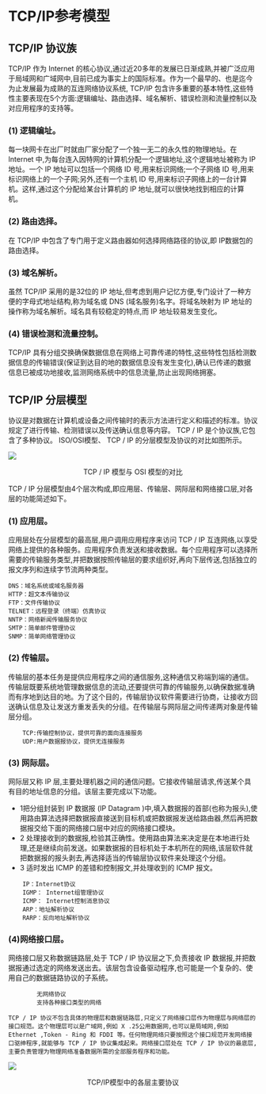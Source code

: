 # TCP/IP参考模型

## TCP/IP 协议族

TCP/IP 作为 Internet 的核心协议,通过近20多年的发展已日渐成熟,并被广泛应用于局域网和广域网中,目前已成为事实上的国际标准。作为一个最早的、也是迄今为止发展最为成熟的互连网络协议系统, TCP/IP 包含许多重要的基本特性,这些特性主要表现在5个方面:逻辑编址、路由选择、域名解析、错误检测和流量控制以及对应用程序的支持等。

### (1) 逻辑编址。

每一块网卡在出厂时就由厂家分配了一个独一无二的永久性的物理地址。在 Internet 中,为每台连入因特网的计算机分配一个逻辑地址,这个逻辑地址被称为 IP 地址。一个 IP 地址可以包括一个网络 ID 号,用来标识网络;一个子网络 ID 号,用来标识网络上的一个子网;另外,还有一个主机 ID 号,用来标识子网络上的一台计算机。这样,通过这个分配给某台计算机的 IP 地址,就可以很快地找到相应的计算机。

### (2) 路由选择。

在 TCP/IP 中包含了专门用于定义路由器如何选择网络路径的协议,即 IP数据包的路由选择。

### (3) 域名解析。

虽然 TCP/IP 采用的是32位的 IP 地址,但考虑到用户记忆方便,专门设计了一种方便的字母式地址结构,称为域名或 DNS (域名服务)名字。将域名映射为 IP 地址的操作称为域名解析。域名具有较稳定的特点,而 IP 地址较易发生变化。

### (4) 错误检测和流量控制。

 TCP/IP 具有分组交换确保数据信息在网络上可靠传递的特性,这些特性包括检测数据信息的传输错误(保证到达目的地的数据信息没有发生变化),确认已传递的数据信息已被成功地接收,监测网络系统中的信息流量,防止出现网络拥塞。

## TCP/IP 分层模型

协议是对数据在计算机或设备之间传输时的表示方法进行定义和描述的标准。协议规定了进行传输、检测错误以及传送确认信息等内容。 TCP / IP 是个协议族,它包含了多种协议。 ISO/OSI模型、 TCP / IP 的分层模型及协议的对比如图所示。

![](https://img1.zlogs.net/19/20191104113602.png)

<center>TCP / IP 模型与 OSI 模型的对比</center>

TCP / IP 分层模型由4个层次构成,即应用层、传输层、网际层和网络接口层,对各层的功能简述如下。

### (1) 应用层。

应用层处在分层模型的最高层,用户调用应用程序来访问 TCP / IP 互连网络,以享受网络上提供的各种服务。应用程序负责发送和接收数据。每个应用程序可以选择所需要的传输服务类型,并把数据按照传输层的要求组织好,再向下层传送,包括独立的报文序列和连续字节流两种类型。

```
DNS：域名系统或域名服务器
HTTP：超文本传输协议
FTP：文件传输协议
TELNET：远程登录（终端）仿真协议
NNTP：网络新闻传输服务协议
SMTP：简单邮件管理协议
SNMP：简单网络管理协议
```



### (2) 传输层。

传输层的基本任务是提供应用程序之间的通信服务,这种通信又称端到端的通信。传输层既要系统地管理数据信息的流动,还要提供可靠的传输服务,以确保数据准确而有序地到达目的地。为了这个目的，传输层协议软件需要进行协商，让接收方回送确认信息及让发送方重发丢失的分组。在传输层与网际层之间传递两对象是传输层分组。

```
    TCP:传输控制协议，提供可靠的面向连接服务
    UDP:用户数据报协议，提供无连接服务
```



### (3) 网际层。

网际层又称 IP 层,主要处理机器之间的通信问题。它接收传输层请求,传送某个具有目的地址信息的分组。该层主要完成以下功能。

+ 1把分组封装到 IP 数据报 (IP Datagram )中,填入数据报的首部(也称为报头),使用路由算法选择把数据报直接送到目标机或把数据报发送给路由器,然后再把数据报交给下面的网络接口层中对应的网络接口模块。
+ 2 处理接收到的数据报,检验其正确性。使用路由算法来决定是在本地进行处理,还是继续向前发送。如果数据报的目标机处于本机所在的网络,该层软件就把数据报的报头剥去,再选择适当的传输层协议软件来处理这个分组。
+ 3 适时发出 ICMP 的差错和控制报文,并处理收到的 ICMP 报文。

```
    IP：Internet协议
    IGMP： Internet组管理协议
    ICMP： Internet控制消息协议
    ARP：地址解析协议
    RARP：反向地址解析协议
```



### (4)网络接口层。

网络接口层又称数据链路层,处于 TCP / IP 协议层之下,负责接收 IP 数据报,并把数据报通过选定的网络发送出去。该层包含设备驱动程序,也可能是一个复杂的、使用自己的数据链路协议的子系统。

```
        无网络协议
        支持各种接口类型的网络
        
TCP / IP 协议不包含具体的物理层和数据链路层,只定义了网络接口层作为物理层与网络层的接口规范。这个物理层可以是广域网,例如 X .25公用数据网,也可以是局域网,例如 Ethernet ,Token - Ring 和 FDDI 等。任何物理网络只要按照这个接口规范开发网络接口驱绅程序,就能够与 TCP / IP 协议集成起来。网络接口层处在 TCP / IP 协议的最底层,主要负责管理为物理网络准备数据所需的全部服务程序和功能。
```





![](https://img1.zlogs.net/19/20191104115456.png)

<center>TCP/IP模型中的各层主要协议</center>













